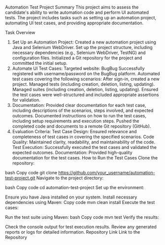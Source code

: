 Automation Test Project
Summary
This project aims to assess the candidate's ability to write automation code and perform UI automated tests. The project includes tasks such as setting up an automation project, automating UI test cases, and providing appropriate documentation.

Task Overview
1. Set Up an Automation Project:
Created a new automation project using Java and Selenium WebDriver.
Set up the project structure, including necessary dependencies (e.g., Selenium WebDriver, TestNG) and configuration files.
Initialized a Git repository for the project and committed the initial setup.
2. Automate UI Test Cases:
Targeted website: BugBug
Successfully registered with username/password on the BugBug platform.
Automated test cases covering the following scenarios:
After sign-in, created a new project.
Managed tests (including creation, deletion, listing, updating).
Managed suites (including creation, deletion, listing, updating).
Ensured the test cases were well-structured and included appropriate assertions for validation.
3. Documentation:
Provided clear documentation for each test case, including descriptions of the scenarios, steps involved, and expected outcomes.
Documented instructions on how to run the test cases, including setup requirements and execution steps.
Pushed the completed code and documents to a remote Git repository (GitHub).
4. Evaluation Criteria:
Test Case Design: Ensured relevance and completeness of test cases in covering the specified scenarios.
Code Quality: Maintained clarity, readability, and maintainability of the code.
Test Execution: Successfully executed the test cases and validated the expected outcomes.
Documentation: Provided high-quality documentation for the test cases.
How to Run the Test Cases
Clone the repository:

bash
Copy code
git clone https://github.com/your_username/automation-test-project.git
Navigate to the project directory:

bash
Copy code
cd automation-test-project
Set up the environment:

Ensure you have Java installed on your system.
Install necessary dependencies using Maven:
Copy code
mvn clean install
Execute the test cases:

Run the test suite using Maven:
bash
Copy code
mvn test
Verify the results:

Check the console output for test execution results.
Review any generated reports or logs for detailed information.
Repository Link
Link to the Repository

